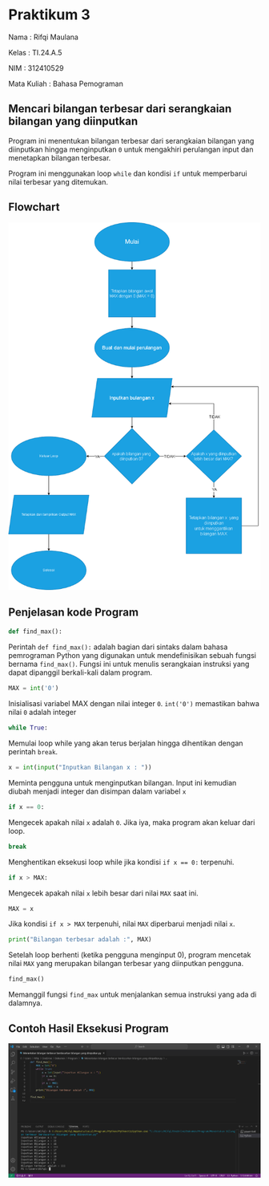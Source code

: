 # Praktikum 3 

Nama : Rifqi Maulana

Kelas : TI.24.A.5

NIM : 312410529

Mata Kuliah : Bahasa Pemograman


## Mencari bilangan terbesar dari serangkaian bilangan yang diinputkan
Program ini menentukan bilangan terbesar dari serangkaian bilangan yang diinputkan hingga menginputkan `0` untuk mengakhiri perulangan input dan menetapkan bilangan terbesar. 

Program ini menggunakan loop `while` dan kondisi `if` untuk memperbarui nilai terbesar yang ditemukan.

## Flowchart 
![Foto](https://github.com/Shikilukeki/Foto/blob/main/Flowchart%20bilangan%20terbesar%20yang%20diinputkan.png?raw=true)

## Penjelasan kode Program
```python
def find_max():
```
Perintah `def find_max():` adalah bagian dari sintaks dalam bahasa pemrograman Python yang digunakan untuk mendefinisikan sebuah fungsi bernama `find_max()`. Fungsi ini untuk menulis serangkaian instruksi yang dapat dipanggil berkali-kali dalam program.

```python
MAX = int('0')
```
Inisialisasi variabel MAX dengan nilai integer `0`. `int('0')` memastikan bahwa nilai `0` adalah integer

```python
while True:
```
Memulai loop while yang akan terus berjalan hingga dihentikan dengan perintah `break`.

```python
x = int(input("Inputkan Bilangan x : "))
```
Meminta pengguna untuk menginputkan bilangan. Input ini kemudian diubah menjadi integer dan disimpan dalam variabel `x`

```python
if x == 0:
```
Mengecek apakah nilai `x` adalah `0`. Jika iya, maka program akan keluar dari loop.

```python
break
```
Menghentikan eksekusi loop while jika kondisi `if x == 0:` terpenuhi.

```python
if x > MAX:
```
Mengecek apakah nilai `x` lebih besar dari nilai `MAX` saat ini.

```python
MAX = x
```
Jika kondisi `if x > MAX` terpenuhi, nilai `MAX` diperbarui menjadi nilai `x`.

```python
print("Bilangan terbesar adalah :", MAX)
```
Setelah loop berhenti (ketika pengguna menginput 0), program mencetak nilai `MAX` yang merupakan bilangan terbesar yang diinputkan pengguna.

```python
find_max()
```
Memanggil fungsi `find_max` untuk menjalankan semua instruksi yang ada di dalamnya.

## Contoh Hasil Eksekusi Program
![Foto](https://github.com/Shikilukeki/Foto/blob/main/Menentukan%20bilangan%20terbesar%20berdasarkan%20bilangan%20yang%20diinputkan.py%20-%20Visual%20Studio%20Code%2020_10_2024%2009_34_53.png?raw=true)
